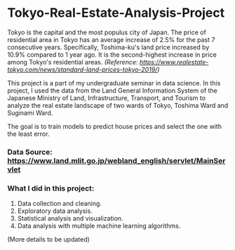 # Tokyo-Real-Estate-Analysis-Project 

Tokyo is the capital and the most populus city of Japan. The price of residential area in Tokyo has an average increase of 2.5% for the past 7 consecutive years. Specifically, Toshima-ku's land price increased by 10.9% compared to 1 year ago. It is the second-highest increase in price among Tokyo's residential areas. _(Reference: https://www.realestate-tokyo.com/news/standard-land-prices-tokyo-2019/)_

This project is a part of my undergraduate seminar in data science. In this project, I used the data from the Land General Information System of the Japanese Ministry of Land, Infrastructure, Transport, and Tourism to analyze the real estate landscape of two wards of Tokyo, Toshima Ward and Suginami Ward. 

The goal is to train models to predict house prices and select the one with the least error. 

### Data Source: https://www.land.mlit.go.jp/webland_english/servlet/MainServlet

### What I did in this project:
1. Data collection and cleaning.
2. Exploratory data analysis.
3. Statistical analysis and visualization.
4. Data analysis with multiple machine learning algorithms.

(More details to be updated)
